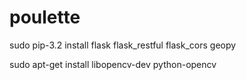 # poulette

sudo pip-3.2 install flask flask_restful flask_cors geopy

sudo apt-get install libopencv-dev python-opencv